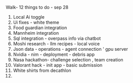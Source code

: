 Walk- 12 things to do - sep 28 


1. Local Ai toggle
2. Ui fixes - white theme
3. Food guardian integration
4. Mannheim integration 
5. Sql integration - overpass info via chatbot
6. Moshi research - llm recipes - local voice 
7. Json data - operations - agent connection ' gpu server 
8. Nvidia - nim - deployment - debris app
9. Nasa hackathon- challenge selection , team creation 
10. Valorant hack - init app - basic submission 
11. White shirts from decathlon 
12. 
